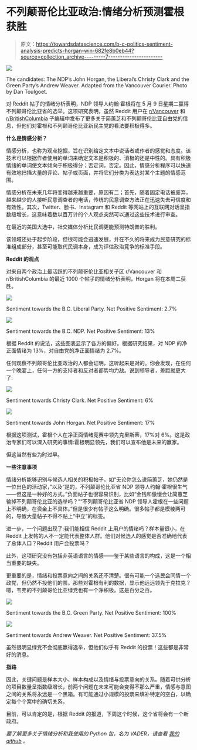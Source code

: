 # 不列颠哥伦比亚政治:情绪分析预测霍根获胜

> 原文：<https://towardsdatascience.com/b-c-politics-sentiment-analysis-predicts-horgan-win-682fe8b0eb44?source=collection_archive---------7----------------------->

![](img/3c8e285a0b68c9ef3276e56e29a76c1b.png)

The candidates: The NDP’s John Horgan, the Liberal’s Christy Clark and the Green Party’s Andrew Weaver. Adapted from the Vancouver Courier. Photo by Dan Toulgoet.

对 Reddit 帖子的情绪分析表明，NDP 领导人约翰·霍根将在 5 月 9 日星期二赢得不列颠哥伦比亚省的选举。这项研究表明，虽然 Reddit 用户在 [r/Vancouver](https://www.reddit.com/r/vancouver/) 和 [r/BritishColumbia](https://www.reddit.com/r/britishcolumbia/) 子编辑中发布了更多关于简蕙芝和不列颠哥伦比亚自由党的信息，但他们对霍根和不列颠哥伦比亚新民主党的看法要积极得多。

**什么是情感分析？**

情感分析，也称为观点挖掘，旨在识别给定文本中说话者或作者的感觉和态度。该技术可以根据作者使用的单词来确定文本是积极的、消极的还是中性的。具有积极情绪的单词使文本倾向于积极得分；否定词，否定。因此，情感分析程序可以快速有效地扫描大量的评论、帖子或页面，并将它们分类为表达对某个主题的情感范围。

情感分析在未来几年将变得越来越重要，原因有二；首先，随着固定电话被废弃，越来越少的人接听民意调查者的电话，传统的民意调查方法正在迅速失去可信度和有效性。其次，Twitter、脸书、Instagram 和 Reddit 等网站上的互联网对话呈指数级增长，这意味着数以百万计的个人观点突然可以通过这些技术进行审查。

在最近的美国大选中，社交媒体分析比民调更能预测特朗普的胜利。

该领域还处于起步阶段，但很可能会迅速发展，并在不久的将来成为民意研究的标准组成部分，甚至可能取代民调本身，成为评估政治竞争的标准手段。

**Reddit 的观点**

对来自两个政治上最活跃的不列颠哥伦比亚相关子区 r/Vancouver 和 r/BritishColumbia 的最近 1000 个帖子的情绪分析表明，Horgan 将在本周二获胜。

![](img/bd9310687cf7039f4b892b21bec2c8d1.png)

Sentiment towards the B.C. Liberal Party. Net Positive Sentiment: 2.7%

![](img/3933d82b5f0eb942cbbbe92ad60f041f.png)

Sentiment towards the B.C. NDP. Net Positive Sentiment: 13%

根据 Reddit 的说法，这些图表显示了各方的偏好。根据研究结果，对 NDP 的净正面情绪为 13%，对自由党的净正面情绪为 2.7%。

任何观察不列颠哥伦比亚政治的人都会证明，这听起来是对的。你会发现，在任何一个晚宴上，任何一方的支持者和反对者都势均力敌。说到领导者，差距就更大了:

![](img/e53aba4d988b67877f2735d35adfe20d.png)

Sentiment towards Christy Clark. Net Positive Sentiment: 6%

![](img/28abfd26a129ac9caa3f7aa6409f5ac1.png)

Sentiment towards John Horgan. Net Positive Sentiment: 17%

根据这项测试，霍根个人在净正面情绪竞赛中领先克里斯蒂，17%对 6%。这是政治专家们可以深入研究的事情:霍根明显领先，我们可以宣布他是未来的赢家。

但这当然有些为时过早。

**一些注意事项**

情绪分析能够识别与候选人相关的积极帖子，如“无论你怎么说简蕙芝，她仍然是一位出色的活动家，”以及“是的，不列颠哥伦比亚省 NDP 领导人约翰·霍根很生气——但这是一种好的方式。”负面帖子也很容易识别，比如“金钱和傲慢会让简蕙芝输掉不列颠哥伦比亚的选举吗？”“不列颠哥伦比亚省 NDP 领导人霍根在一些问题上不明确，在资金上不具体。”但是很少有帖子这么明确。很多帖子都是模棱两可的，导致大量帖子不得不贴上“中立”的标签。

进一步，一个问题出现了:我们能相信 Reddit 上用户的情绪吗？样本量很小，在 Reddit 上发帖的人不一定能代表整体人群。他们对候选人的感觉是否准确地代表了总体人口？Reddit 用户会投票吗？

此外，这项研究没有包括非英语语言的情感——鉴于某些语言的构成，这是一个相当重要的缺失。

更重要的是，情绪和投票意向之间的关系还不清楚。很有可能一个选民会同情一个政党，但仍然不投他们的票。那些对霍根有利的数据，显示他远远领先于克拉克？嗯，韦弗的不列颠哥伦比亚绿党也有一个净积极。这是百分之百。

![](img/734162aa5bbbdb7ed40ad7de62b1d6a6.png)

Sentiment towards the B.C. Green Party. Net Positive Sentiment: 100%

![](img/9385dd0b67b670bb1f36724c82d3840c.png)

Sentiment towards Andrew Weaver. Net Positive Sentiment: 37.5%

虽然很明显绿党不会彻底赢得选举，但他们似乎有 Reddit 的投票！这些都是非常好的消息。

**指路**

因此，关键问题是样本大小、样本构成以及情绪与投票意向的关系。随着可供分析的项目数量呈指数级增长，前两个问题在未来可能会变得不那么严重，情感与意图之间的关系将永远是一个黑箱。有可能通过小规模的投票来填补特定的空白，以确定每个个案中的确切关系。

目前，可以肯定的是，根据 Reddit 的报道，下周这个时候，这个省将会有一个新政府。

*要了解更多关于情绪分析和我使用的 Python 包，名为 VADER，请查看* [*我的 github*](https://github.com/serenamm/bc-election-analysis-may2017) *。*